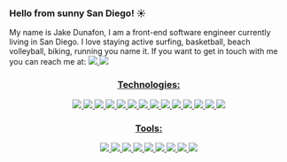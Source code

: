 ### Hello from sunny San Diego! ☀️

My name is Jake Dunafon, I am a front-end software engineer currently living in San Diego. I love staying active surfing, basketball, beach volleyball, biking, running you name it. If you want to get in touch with me you can reach me at: <a href="mailto:jlad795@gmail.com">
<img src="https://img.shields.io/badge/Gmail-445c36?style=for-the-badge=&logo=gmail&logoColor=white" /> <a href="https://www.linkedin.com/in/jacob-dunafon/"> <img src="https://img.shields.io/badge/LinkedIn-6e8561?style=for-the-badge=&logo=linkedin&logoColor=white" />


<h3 align='center'> Technologies: </h3>
<p align='center'>
  <img src="https://img.shields.io/badge/javascript-%23323330.svg?style=for-the-badge&logo=javascript&logoColor=%23F7DF1E" />
  <img src="https://img.shields.io/badge/react-%2320232a.svg?style=for-the-badge&logo=react&logoColor=%2361DAFB" />
  <img src="https://img.shields.io/badge/React_Router-CA4245?style=for-the-badge&logo=react-router&logoColor=white" />
  <img src="https://img.shields.io/badge/Socket.io-black?style=for-the-badge&logo=socket.io&badgeColor=010101" />
  <img src="https://img.shields.io/badge/html5-%23E34F26.svg?style=for-the-badge&logo=html5&logoColor=white" />
  <img src="https://img.shields.io/badge/css3%20-9cb38f.svg?&style=for-the-badge=&logo=css3&logoColor=white" />
  <img src="https://img.shields.io/badge/node.js-6DA55F?style=for-the-badge&logo=node.js&logoColor=white" />
  <img src="https://img.shields.io/badge/-mocha-%238D6748?style=for-the-badge&logo=mocha&logoColor=white" />
  <img src="https://img.shields.io/badge/chai-A30701?style=for-the-badge&logo=chai&logoColor=white" />
  <img src="https://img.shields.io/badge/-cypress-%23E5E5E5?style=for-the-badge&logo=cypress&logoColor=058a5e" />
  <img src="https://img.shields.io/badge/postgres-%23316192.svg?style=for-the-badge&logo=postgresql&logoColor=white" />
  <img src="https://img.shields.io/badge/Knex-6e8561?style=for-the-badge=&logo=knex&logoColor=white" />
  <img src="https://img.shields.io/badge/express.js-%23404d59.svg?style=for-the-badge&logo=express&logoColor=%2361DAFB" />
  <img src="https://img.shields.io/badge/heroku-%23430098.svg?style=for-the-badge&logo=heroku&logoColor=white" />
</p>
  
<h3 align='center'> Tools: </h3>
<p align='center'>
  <img src="https://img.shields.io/badge/github-%23121011.svg?style=for-the-badge&logo=github&logoColor=white" />
  <img src="https://img.shields.io/badge/git-%23F05033.svg?style=for-the-badge&logo=git&logoColor=white" />
  <img src="https://img.shields.io/badge/NPM-%23000000.svg?style=for-the-badge&logo=npm&logoColor=white" />
  <img src="https://img.shields.io/badge/Visual%20Studio%20Code-0078d7.svg?style=for-the-badge&logo=visual-studio-code&logoColor=white" />
  <img src="https://img.shields.io/badge/Atom-%2366595C.svg?style=for-the-badge&logo=atom&logoColor=white" />
  <img src="https://img.shields.io/badge/Slack-4A154B?style=for-the-badge&logo=slack&logoColor=white" />
  <img src="https://img.shields.io/badge/Postman-6e8561?style=for-the-badge=&logo=Postman&logoColor=white" />
  <img src="https://img.shields.io/badge/Google%20Chrome-4285F4?style=for-the-badge&logo=GoogleChrome&logoColor=white" />
  <img src="https://img.shields.io/badge/figma-%23F24E1E.svg?style=for-the-badge&logo=figma&logoColor=white" />
 </p>
<!--

- 🔭 I’m currently working on ...
- 🌱 I’m currently learning ...
- 👯 I’m looking to collaborate on ...
- 🤔 I’m looking for help with ...
- 💬 Ask me about ...
- 📫 How to reach me: ...
- 😄 Pronouns: ...
- ⚡ Fun fact: ...



<sup>
<h1 align='center'>
console.log("Hello, World! I'm Geena.");
<h3 align='center'>
I love all things travel, film, and technology.
</h3>
<br>

<p align='center'>
<img height="150" width="350" src="https://github-readme-stats.vercel.app/api?username=gjax78&theme=merko">
</p>
</h1>


<h3 align='center'> To reach me: </h3>
<p align='center'>
<a href="mailto:gjacks303@gmail.com">
<img src="https://img.shields.io/badge/Gmail-445c36?style=for-the-badge=&logo=gmail&logoColor=white" />
<a href="https://www.linkedin.com/in/geena-jackson/">
<img src="https://img.shields.io/badge/LinkedIn-6e8561?style=for-the-badge=&logo=linkedin&logoColor=white" />
</p>

<hr>

<h3 align='center'> Languages: </h3>
<p align='center'>
<img src="https://img.shields.io/badge/JavaScript-6e8561?style=for-the-badge=&logo=javascript&logoColor=white" />
<img src="https://img.shields.io/badge/html5%20-445c36.svg?&style=for-the-badge=&logo=html5&logoColor=white" />
<img src="https://img.shields.io/badge/css3%20-9cb38f.svg?&style=for-the-badge=&logo=css3&logoColor=white" />
</p>

<h3 align='center'> Frameworks & Libraries: </h3>
<p align='center'>
<img src="https://img.shields.io/badge/node.js-9cb38f?style=for-the-badge=&logo=node.js&logoColor=white" />
<img src="https://img.shields.io/badge/Mocha-445c36?style=for-the-badge=&logo=Mocha&logoColor=white" />
<img src="https://img.shields.io/badge/chai-6e8561?style=for-the-badge=&logo=chai&logoColor=white" />
<img src="https://img.shields.io/badge/React-9cb38f?style=for-the-badge=&logo=react&logoColor=white" />
<img src="https://img.shields.io/badge/Cypress-6e8561?style=for-the-badge=&logo=cypress&logoColor=white" />
</p>

<h3 align='center'> Tools: </h3>
<p align='center'>
<img src="https://img.shields.io/badge/github-6e8561.svg?style=for-the-badge=&logo=github&logoColor=white" />
<img src="https://img.shields.io/badge/git-9cb38f.svg?style=for-the-badge=&logo=git&logoColor=white" />
<img src="https://img.shields.io/badge/npm-445c36?style=for-the-badge=&logo=npm&logoColor=white" />
<img src="https://img.shields.io/badge/Atom-9cb38f.svg?&style=for-the-badge=&logo=atom&logoColor=white" />
<img src="https://img.shields.io/badge/Slack-6e8561.svg?&style=for-the-badge=&logo=slack&logoColor=white" />
<img src="https://img.shields.io/badge/Salesforce-445c36?style=for-the-badge=&logo=Salesforce&logoColor=white" />
<img src="https://img.shields.io/badge/Postman-6e8561?style=for-the-badge=&logo=Postman&logoColor=white" />

<h3 align='center'> Processes: </h3>
<p align='center'>
  <img src="https://img.shields.io/badge/OOP%20-445c36.svg?&style=for-the-badge=&logo=OOP&logoColor=white" />
  <img src="https://img.shields.io/badge/TDD%20-9cb38f.svg?&style=for-the-badge=&logo=TDD&logoColor=white" />
  <img src="https://img.shields.io/badge/REST%20-6e8561.svg?&style=for-the-badge=&logo=REST&logoColor=white" />
</p>


-->

